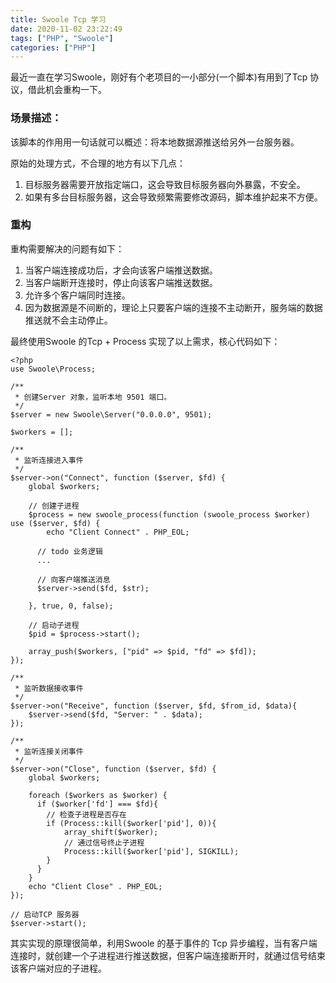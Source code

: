 ```yaml
---
title: Swoole Tcp 学习
date: 2020-11-02 23:22:49
tags: ["PHP", "Swoole"]
categories: ["PHP"]
---
```


最近一直在学习Swoole，刚好有个老项目的一小部分(一个脚本)有用到了Tcp 协议，借此机会重构一下。

<!-- more -->

### 场景描述：
该脚本的作用用一句话就可以概述：将本地数据源推送给另外一台服务器。

原始的处理方式，不合理的地方有以下几点：
1. 目标服务器需要开放指定端口，这会导致目标服务器向外暴露，不安全。
2. 如果有多台目标服务器，这会导致频繁需要修改源码，脚本维护起来不方便。

### 重构
重构需要解决的问题有如下：
1. 当客户端连接成功后，才会向该客户端推送数据。
2. 当客户端断开连接时，停止向该客户端推送数据。
3. 允许多个客户端同时连接。
4. 因为数据源是不间断的，理论上只要客户端的连接不主动断开，服务端的数据推送就不会主动停止。

最终使用Swoole 的Tcp + Process 实现了以上需求，核心代码如下：
```
<?php
use Swoole\Process;

/**
 * 创建Server 对象，监听本地 9501 端口。
 */
$server = new Swoole\Server("0.0.0.0", 9501);

$workers = [];

/**
 * 监听连接进入事件
 */
$server->on("Connect", function ($server, $fd) {
	global $workers;
	
	// 创建子进程
	$process = new swoole_process(function (swoole_process $worker) use ($server, $fd) {
		echo "Client Connect" . PHP_EOL;

	  // todo 业务逻辑
	  ...
	   
	  // 向客户端推送消息   
	  $server->send($fd, $str);
	  
	}, true, 0, false);
	
	// 启动子进程
	$pid = $process->start();
	
	array_push($workers, ["pid" => $pid, "fd" => $fd]);
});

/**
 * 监听数据接收事件
 */
$server->on("Receive", function ($server, $fd, $from_id, $data){
	$server->send($fd, "Server: " . $data);
});

/**
 * 监听连接关闭事件
 */
$server->on("Close", function ($server, $fd) {
	global $workers;
	
	foreach ($workers as $worker) {
	  if ($worker['fd'] === $fd){
	    // 检查子进程是否存在
  		if (Process::kill($worker['pid'], 0)){
  			array_shift($worker);
  			// 通过信号终止子进程
  			Process::kill($worker['pid'], SIGKILL);
  		}
	  }
	}
	echo "Client Close" . PHP_EOL;
});

// 启动TCP 服务器
$server->start();
```

其实实现的原理很简单，利用Swoole 的基于事件的 Tcp 异步编程，当有客户端连接时，就创建一个子进程进行推送数据，但客户端连接断开时，就通过信号结束该客户端对应的子进程。
